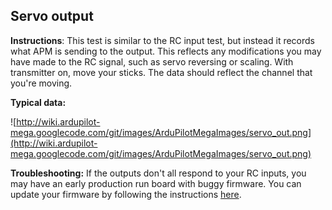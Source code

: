 ## Servo output ##

**Instructions**: This test is similar to the RC input test, but instead it records what APM is sending to the output. This reflects any modifications you may have made to the RC signal, such as servo reversing or scaling. With transmitter on, move your sticks. The data should reflect the channel that you're moving.

**Typical data:**

![http://wiki.ardupilot-mega.googlecode.com/git/images/ArduPilotMegaImages/servo_out.png](http://wiki.ardupilot-mega.googlecode.com/git/images/ArduPilotMegaImages/servo_out.png)

**Troubleshooting:** If the outputs don't all respond to your RC inputs, you may have an early production run board with buggy firmware. You can update your firmware by following the instructions [here](http://code.google.com/p/ardupilot-mega/wiki/Encoder).